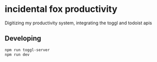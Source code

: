 # incidental fox productivity

Digitizing my productivity system, integrating the toggl and todoist apis

## Developing


```bash
npm run toggl-server
npm run dev
```
